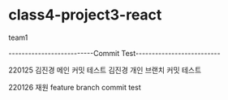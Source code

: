 # class4-project3-react
team1


--------------------------Commit Test--------------------------

220125 김진경 메인 커밋 테스트
        김진경 개인 브랜치 커밋 테스트

220126 재원 feature branch commit test